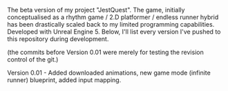 The beta version of my project "JestQuest".
The game, initially conceptualised as a rhythm game / 2.D platformer / endless runner hybrid has been drastically scaled back to my limited programming capabilities.
Developed with Unreal Engine 5.
Below, I'll list every version I've pushed to this repository during development.

(the commits before Version 0.01 were merely for testing the revision control of the git.)

Version 0.01 - Added downloaded animations, new game mode (infinite runner) blueprint, added input mapping.

